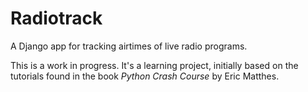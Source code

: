 # Radiotrack

A Django app for tracking airtimes of live radio programs.

This is a work in progress. It's a learning project, initially based on the tutorials found in the book _Python Crash Course_ by Eric Matthes.
